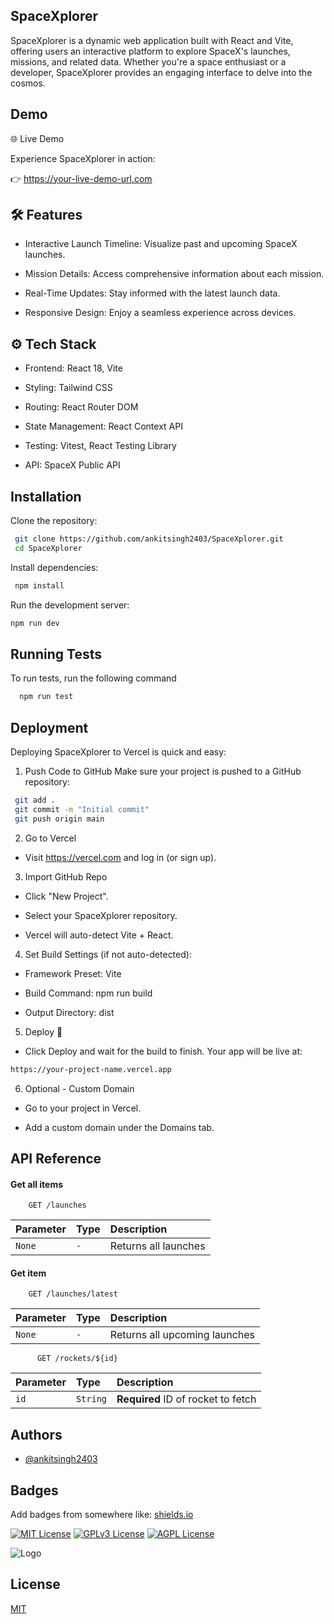 ## SpaceXplorer

SpaceXplorer is a dynamic web application built with React and Vite, offering users an interactive platform to explore SpaceX's launches, missions, and related data. Whether you're a space enthusiast or a developer, SpaceXplorer provides an engaging interface to delve into the cosmos.
## Demo

🌐 Live Demo

Experience SpaceXplorer in action:

👉 https://your-live-demo-url.com
## 🛠️ Features

- Interactive Launch Timeline: Visualize past and upcoming SpaceX  launches.

- Mission Details: Access comprehensive information about each mission.

- Real-Time Updates: Stay informed with the latest launch data.

- Responsive Design: Enjoy a seamless experience across devices.

## ⚙️ Tech Stack

- Frontend: React 18, Vite

- Styling: Tailwind CSS

- Routing: React Router DOM

- State Management: React Context API

- Testing: Vitest, React Testing Library

- API: SpaceX Public API

## Installation

Clone the repository:

```bash
 git clone https://github.com/ankitsingh2403/SpaceXplorer.git
 cd SpaceXplorer
```

Install dependencies:

```bash
 npm install

```
Run the development server:

```bash
npm run dev 
```


    
## Running Tests

To run tests, run the following command

```bash
  npm run test
```


## Deployment

Deploying SpaceXplorer to Vercel is quick and easy:

1. Push Code to GitHub
Make sure your project is pushed to a GitHub repository:

```bash
 git add .
 git commit -m "Initial commit"
 git push origin main
```

2. Go to Vercel
- Visit https://vercel.com and log in (or sign up).

3. Import GitHub Repo

- Click "New Project".

- Select your SpaceXplorer repository.

- Vercel will auto-detect Vite + React.

4. Set Build Settings (if not auto-detected):

- Framework Preset: Vite

- Build Command: npm run build

- Output Directory: dist

5. Deploy 🚀
- Click Deploy and wait for the build to finish.
  Your app will be live at:
```bash
https://your-project-name.vercel.app

```

6. Optional - Custom Domain

- Go to your project in Vercel.

- Add a custom domain under the Domains tab.


## API Reference

#### Get all items

```http
    GET /launches

```

| Parameter | Type     | Description                |
| :-------- | :------- | :------------------------- |
| `None` | `-` |  Returns all launches |

#### Get item

```http
    GET /launches/latest

```

| Parameter | Type     | Description                       |
| :-------- | :------- | :-------------------------------- |
| `None`      | `-` | Returns all upcoming launches |


```http
      GET /rockets/${id}

```

| Parameter | Type     | Description                       |
| :-------- | :------- | :-------------------------------- |
| `id`      | `String` | **Required** ID of rocket to fetch|


## Authors

- [@ankitsingh2403](https://github.com/ankitsingh2403/SpaceXplorer)


## Badges

Add badges from somewhere like: [shields.io](https://shields.io/)

[![MIT License](https://img.shields.io/badge/License-MIT-green.svg)](https://choosealicense.com/licenses/mit/)
[![GPLv3 License](https://img.shields.io/badge/License-GPL%20v3-yellow.svg)](https://opensource.org/licenses/)
[![AGPL License](https://img.shields.io/badge/license-AGPL-blue.svg)](http://www.gnu.org/licenses/agpl-3.0)


![Logo](https://png.pngtree.com/png-vector/20220606/ourmid/pngtree-space-explorer-icon-telecommunication-satellite-png-image_4870567.png)


## License

[MIT](https://choosealicense.com/licenses/mit/)

